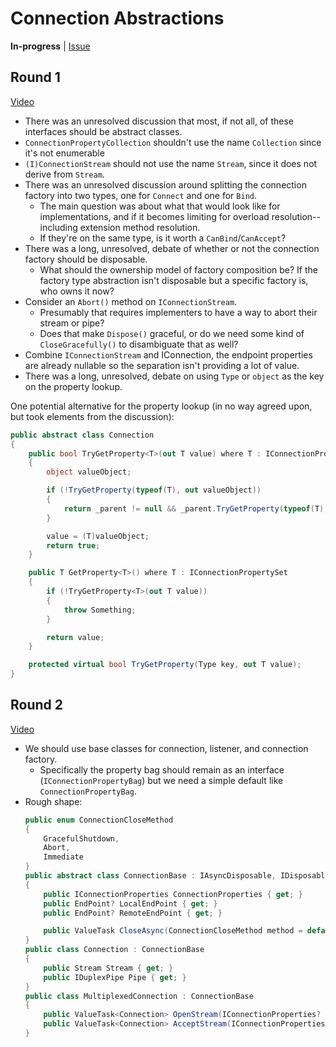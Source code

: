 # Connection Abstractions

**In-progress** |
[Issue](https://github.com/dotnet/runtime/issues/1793)

## Round 1

[Video](https://www.youtube.com/watch?v=a9WxNvINTmU&list=PL1rZQsJPBU2S49OQPjupSJF-qeIEz9_ju)

* There was an unresolved discussion that most, if not all, of these interfaces
  should be abstract classes.
* `ConnectionPropertyCollection` shouldn't use the name `Collection` since it's
  not enumerable
* `(I)ConnectionStream` should not use the name `Stream`, since it does not
  derive from `Stream`.
* There was an unresolved discussion around splitting the connection factory
  into two types, one for `Connect` and one for `Bind`.
  * The main question was about what that would look like for implementations,
    and if it becomes limiting for overload resolution--including extension
    method resolution.
  * If they're on the same type, is it worth a `CanBind`/`CanAccept`?
* There was a long, unresolved, debate of whether or not the connection factory
  should be disposable.
  * What should the ownership model of factory composition be? If the factory
    type abstraction isn't disposable but a specific factory is, who owns it
    now?
* Consider an `Abort()` method on `IConnectionStream`.
  * Presumably that requires implementers to have a way to abort their stream or
    pipe?
  * Does that make `Dispose()` graceful, or do we need some kind of
    `CloseGracefully()` to disambiguate that as well?
* Combine `IConnectionStream` and IConnection, the endpoint properties are already
  nullable so the separation isn't providing a lot of value.
* There was a long, unresolved, debate on using `Type` or `object` as the key on
  the property lookup.

One potential alternative for the property lookup (in no way agreed upon, but
took elements from the discussion):

```C#
public abstract class Connection
{
    public bool TryGetProperty<T>(out T value) where T : IConnectionPropertySet
    {
        object valueObject;

        if (!TryGetProperty(typeof(T), out valueObject))
        {
            return _parent != null && _parent.TryGetProperty(typeof(T), out valueObject);
        }

        value = (T)valueObject;
        return true;
    }

    public T GetProperty<T>() where T : IConnectionPropertySet
    {
        if (!TryGetProperty<T>(out T value))
        {
            throw Something;
        }

        return value;
    }

    protected virtual bool TryGetProperty(Type key, out T value);
}
```

## Round 2

[Video](https://www.youtube.com/watch?v=C5W7f10eX3Q&list=PL1rZQsJPBU2S49OQPjupSJF-qeIEz9_ju)

* We should use base classes for connection, listener, and connection factory.
    - Specifically the property bag should remain as an interface
      (`IConnectionPropertyBag`) but we need a simple default like
      `ConnectionPropertyBag`.
* Rough shape:
    ```C#
    public enum ConnectionCloseMethod
    {
        GracefulShutdown,
        Abort,
        Immediate
    }
    public abstract class ConnectionBase : IAsyncDisposable, IDisposable
    {
        public IConnectionProperties ConnectionProperties { get; }
        public EndPoint? LocalEndPoint { get; }
        public EndPoint? RemoteEndPoint { get; }

        public ValueTask CloseAsync(ConnectionCloseMethod method = default, CancellationToken cancellationToken = default);
    }
    public class Connection : ConnectionBase
    {
        public Stream Stream { get; }
        public IDuplexPipe Pipe { get; }
    }
    public class MultiplexedConnection : ConnectionBase
    {
        public ValueTask<Connection> OpenStream(IConnectionProperties? options = null, CancellationToken cancellationToken = default);
        public ValueTask<Connection> AcceptStream(IConnectionProperties? options = null, CancellationToken cancellationToken = default);
    }
    ```
